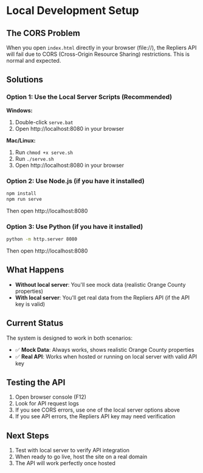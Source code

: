 # Local Development Setup

## The CORS Problem

When you open `index.html` directly in your browser (file://), the Repliers API will fail due to CORS (Cross-Origin Resource Sharing) restrictions. This is normal and expected.

## Solutions

### Option 1: Use the Local Server Scripts (Recommended)

**Windows:**
1. Double-click `serve.bat`
2. Open http://localhost:8080 in your browser

**Mac/Linux:**
1. Run `chmod +x serve.sh`
2. Run `./serve.sh`
3. Open http://localhost:8080 in your browser

### Option 2: Use Node.js (if you have it installed)

```bash
npm install
npm run serve
```

Then open http://localhost:8080

### Option 3: Use Python (if you have it installed)

```bash
python -m http.server 8080
```

Then open http://localhost:8080

## What Happens

- **Without local server**: You'll see mock data (realistic Orange County properties)
- **With local server**: You'll get real data from the Repliers API (if the API key is valid)

## Current Status

The system is designed to work in both scenarios:
- ✅ **Mock Data**: Always works, shows realistic Orange County properties
- ✅ **Real API**: Works when hosted or running on local server with valid API key

## Testing the API

1. Open browser console (F12)
2. Look for API request logs
3. If you see CORS errors, use one of the local server options above
4. If you see API errors, the Repliers API key may need verification

## Next Steps

1. Test with local server to verify API integration
2. When ready to go live, host the site on a real domain
3. The API will work perfectly once hosted


